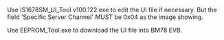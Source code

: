 Use IS1678SM_UI_Tool v100.122.exe to edit the UI file if necessary. But the field 'Specific Server Channel' MUST be 0x04 as the image showing.

Use EEPROM_Tool.exe to download the UI file into BM78 EVB.
